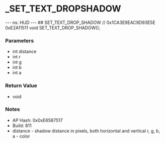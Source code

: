 # _SET_TEXT_DROPSHADOW

--- ns: HUD --- ## SET_TEXT_DROP_SHADOW  // 0x1CA3E9EAC9D93E5E 0xE2A11511 void SET_TEXT_DROP_SHADOW();

### Parameters
* int distance
* int r
* int g
* int b
* int a

### Return Value
* void

### Notes
* AP Hash: 0x0xE6587517
* Build: 811
* distance - shadow distance in pixels, both horizontal and vertical
r, g, b, a - color

